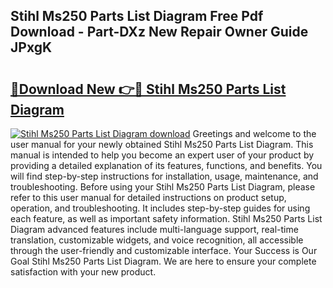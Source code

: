 ## Stihl Ms250 Parts List Diagram Free Pdf Download - Part-DXz New Repair Owner Guide JPxgK

# <h2><a href="http://dfi8bz.blite.top/?on=Stihl+Ms250+Parts+List+Diagram">🔗Download New 👉🔴 Stihl Ms250 Parts List Diagram</a></h2>

[![Stihl Ms250 Parts List Diagram download](https://i.imgur.com/lujVjoI.png)](http://dfi8bz.blite.top/?on=Stihl+Ms250+Parts+List+Diagram)
Greetings and welcome to the user manual for your newly obtained Stihl Ms250 Parts List Diagram. This manual is intended to help you become an expert user of your product by providing a detailed explanation of its features, functions, and benefits. You will find step-by-step instructions for installation, usage, maintenance, and troubleshooting. Before using your Stihl Ms250 Parts List Diagram, please refer to this user manual for detailed instructions on product setup, operation, and troubleshooting. It includes step-by-step guides for using each feature, as well as important safety information. Stihl Ms250 Parts List Diagram advanced features include multi-language support, real-time translation, customizable widgets, and voice recognition, all accessible through the user-friendly and customizable interface. Your Success is Our Goal Stihl Ms250 Parts List Diagram. We are here to ensure your complete satisfaction with your new product.
